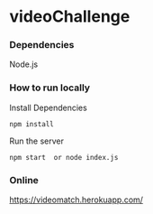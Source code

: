 # videoChallenge

### Dependencies

Node.js

### How to run locally

Install Dependencies

```
npm install
```

Run the server

```
npm start  or node index.js
```

### Online

https://videomatch.herokuapp.com/
